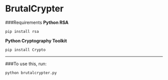 BrutalCrypter
=============

###Requirements
**Python RSA**

    pip install rsa

**Python Cryptography Toolkit**

    pip install Crypto


-------------

###To use this, run:

    python brutalcrypter.py
